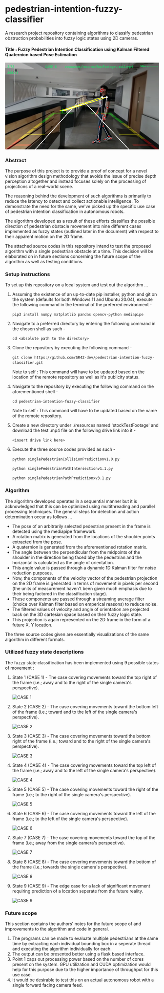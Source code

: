 # pedestrian-intention-fuzzy-classifier
A research project repository containing algorithms to classify pedestrian obstruction probabilities into fuzzy logic states using 2D cameras.

#### Title : Fuzzy Pedestrian Intention Classification using Kalman Filtered Quaternion based Pose Estimation

![Introduction](./resources/generalInformation/READMEGraphics/snapshot.png)

### Abstract 
The purpose of this project is to provide a proof of concept for a novel vision algorithm design methodology that avoids the issue of precise depth perception altogether and instead focuses solely on the processing of projections of a real-world scene.

The reasoning behind the development of such algorithms is primarily to reduce the latency to detect and collect actionable intelligence. To demonstrate the need for the same, we've picked up the specific use case of pedestrian intention classification in autonomous robots.

The algorithm developed as a result of these efforts classifies the possible direction of pedestrian obstacle movement into nine different cases implemented as fuzzy states (outlined later in the document) with respect to their apparent motion on the 2D frame. 

The attached source codes in this repository intend to test the proposed algorithm with a single pedestrian obstacle at a time. This decision will be elaborated on in future sections concerning the future scope of the algorithm as well as testing conditions.

### Setup instructions
To set up this repository on a local system and test out the algorithm ...

1. Assuming the existence of an up-to-date pip installer, python and git on the system (defaults for both Windows 11 and Ubuntu 20.04), execute the following command in the terminal of the preferred environment -

    ```pip3 install numpy matplotlib pandas opencv-python mediapipe ```


2. Navigate to a preferred directory by entering the following command in the chosen shell as such -

    ```cd <absolute path to the directory>```


3. Clone the repository by executing the following command -

    ```git clone https://github.com/SR42-dev/pedestrian-intention-fuzzy-classifier.git```
    
    Note to self : This command will have to be updated based on the location of the remote repository as well as it's publicity status.


4. Navigate to the repository by executing the following command on the aforementioned shell -

    ```cd pedestrian-intention-fuzzy-classifier```

    Note to self : This command will have to be updated based on the name of the remote repository.


5. Create a new directory under ./resources named 'stockTestFootage' and download the test .mp4 file on the following drive link into it -

   ```<insert drive link here>```


6. Execute the three source codes provided as such -

   ```python singlePedestrianCollisionPredictionv1.0.py```
   
   ```python singlePedestrianPathIntersectionv1.1.py```
   
   ```python singlePedestrianPathPredictionxv3.1.py```

### Algorithm

The algorithm developed operates in a sequential manner but it is acknowledged that this can be optimized using multithreading and parallel processing techniques.
The general steps for detection and action determination occur as follows ...

- The pose of an arbitrarily selected pedestrian present in the frame is detected using the mediapipe framework.
- A rotation matrix is generated from the locations of the shoulder points extracted from the pose.
- A quaternion is generated from the aforementioned rotation matrix.
- The angle between the perpendicular from the midpoints of the shoulder in the direction being faced bby the pedestrian and the horizontal is calculated as the angle of orientation.
- This angle value is passed through a dynamic 1D Kalman filter for noise reduction purposes.
- Now, the components of the velocity vector of the pedestrian projection on the 2D frame is generated in terms of movement in pixels per second (the units of measurement haven't been given much emphasis due to their being factored in the classification stage).
- These components are passed through a streaming average filter (choice over Kalman filter based on emperical reasons) to reduce noise.
- The filtered values of velocity and angle of orientation are projected back on the 3D cartesian space based on their fuzzy logic state.
- This projection is again represented on the 2D frame in the form of a future X, Y location.

The three source codes given are essentially visualizations of the same algorithm in different formats.

### Utilized fuzzy state descriptions 

The fuzzy state classification has been implemented using 9 possible states of movement :

1. State 1 (CASE 1) - The case covering movements toward the top right of the frame (i.e.; away and to the right of the single camera's perspective).
   

   ![CASE 1](./resources/generalInformation/READMEGraphics/case1.jpg)
   

2. State 2 (CASE 2) - The case covering movements toward the bottom left of the frame (i.e.; toward and to the left of the single camera's perspective).


   ![CASE 2](./resources/generalInformation/READMEGraphics/case2.jpg)
   

3. State 3 (CASE 3) - The case covering movements toward the bottom right of the frame (i.e.; toward and to the right of the single camera's perspective).


   ![CASE 3](./resources/generalInformation/READMEGraphics/case3.jpg)
   

4. State 4 (CASE 4) - The case covering movements toward the top left of the frame (i.e.; away and to the left of the single camera's perspective).


   ![CASE 4](./resources/generalInformation/READMEGraphics/case4.jpg)
   

5. State 5 (CASE 5) - The case covering movements toward the right of the frame (i.e.; to the right of the single camera's perspective).


   ![CASE 5](./resources/generalInformation/READMEGraphics/case5.jpg)
   

6. State 6 (CASE 6) - The case covering movements toward the left of the frame (i.e.; to the left of the single camera's perspective).


   ![CASE 6](./resources/generalInformation/READMEGraphics/case6.jpg)
   

7. State 7 (CASE 7) - The case covering movements toward the top of the frame (i.e.; away from the single camera's perspective).


   ![CASE 7](./resources/generalInformation/READMEGraphics/case7.jpg)
   

8. State 8 (CASE 8) - The case covering movements toward the bottom of the frame (i.e.; towards the single camera's perspective).


   ![CASE 8](./resources/generalInformation/READMEGraphics/case8.jpg)
   

9. State 9 (CASE 9) - The edge case for a lack of significant movement requiring prediction of a location seperate from the future reality.


   ![CASE 9](./resources/generalInformation/READMEGraphics/case9.jpg)
   


### Future scope 

This section contains the authors' notes for the future scope of and improvements to the algorithm and code in general.

1. The programs can be made to evaluate multiple pedestrians at the same time by extracting each individual bounding box in a seperate thread and executing the algorithm individually for each.
2. The output can be presented better using a flask based interface.
3. Point 1 caps out processing power based on the number of cores present on the system. GPU utilization and CUDA optimization would help for this purpose due to the higher importance of throughput for this use case.
4. It would be desirable to test this on an actual autonomous robot with a single forward facing camera feed.
